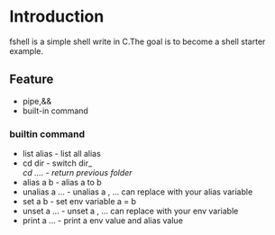 
# Introduction
fshell is a simple shell write in C.The goal is to become a shell starter example.

## Feature
* pipe,&&
* built-in command

### builtin command
* list alias - list all alias
* cd dir - switch dir_
<br>_cd .... - return previous folder_
* alias a b - alias a to b
* unalias a ... - unalias a , ... can replace with your alias variable
* set a b - set env variable a = b
* unset a ... - unset a , ... can replace with your env variable
* print a ... - print a env value and alias value 
